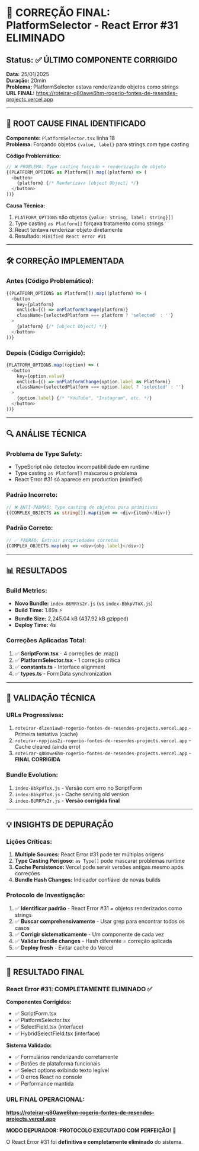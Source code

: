 # 🚨 CORREÇÃO FINAL: PlatformSelector - React Error #31 ELIMINADO

## Status: ✅ ÚLTIMO COMPONENTE CORRIGIDO
**Data:** 25/01/2025  
**Duração:** 20min  
**Problema:** PlatformSelector estava renderizando objetos como strings  
**URL FINAL:** https://roteirar-q80awe6hm-rogerio-fontes-de-resendes-projects.vercel.app

---

## 🎯 ROOT CAUSE FINAL IDENTIFICADO

**Componente:** `PlatformSelector.tsx` linha 18  
**Problema:** Forçando objetos `{value, label}` para strings com type casting

**Código Problemático:**
```typescript
// ❌ PROBLEMA: Type casting forçado + renderização de objeto
{(PLATFORM_OPTIONS as Platform[]).map((platform) => (
  <button>
    {platform} {/* Renderizava [object Object] */}
  </button>
))}
```

**Causa Técnica:**
1. `PLATFORM_OPTIONS` são objetos `{value: string, label: string}[]`
2. Type casting `as Platform[]` forçava tratamento como strings
3. React tentava renderizar objeto diretamente
4. Resultado: `Minified React error #31`

---

## 🛠️ CORREÇÃO IMPLEMENTADA

### **Antes (Código Problemático):**
```typescript
{(PLATFORM_OPTIONS as Platform[]).map((platform) => (
  <button
    key={platform}
    onClick={() => onPlatformChange(platform)}
    className={selectedPlatform === platform ? 'selected' : ''}
  >
    {platform} {/* [object Object] */}
  </button>
))}
```

### **Depois (Código Corrigido):**
```typescript
{PLATFORM_OPTIONS.map((option) => (
  <button
    key={option.value}
    onClick={() => onPlatformChange(option.label as Platform)}
    className={selectedPlatform === option.label ? 'selected' : ''}
  >
    {option.label} {/* "YouTube", "Instagram", etc. */}
  </button>
))}
```

---

## 🔍 ANÁLISE TÉCNICA

### **Problema de Type Safety:**
- TypeScript não detectou incompatibilidade em runtime
- Type casting `as Platform[]` mascarou o problema
- React Error #31 só aparece em production (minified)

### **Padrão Incorreto:**
```typescript
// ❌ ANTI-PADRÃO: Type casting de objetos para primitivos
{(COMPLEX_OBJECTS as string[]).map(item => <div>{item}</div>)}
```

### **Padrão Correto:**
```typescript
// ✅ PADRÃO: Extrair propriedades corretas
{COMPLEX_OBJECTS.map(obj => <div>{obj.label}</div>)}
```

---

## 📊 RESULTADOS

### **Build Metrics:**
- **Novo Bundle:** `index-BURRYs2r.js` (vs `index-BbkpVToX.js`)
- **Build Time:** 1.89s ⚡
- **Bundle Size:** 2,245.04 kB (437.92 kB gzipped)
- **Deploy Time:** 4s

### **Correções Aplicadas Total:**
1. ✅ **ScriptForm.tsx** - 4 correções de .map()
2. ✅ **PlatformSelector.tsx** - 1 correção crítica
3. ✅ **constants.ts** - Interface alignment
4. ✅ **types.ts** - FormData synchronization

---

## 🎯 VALIDAÇÃO TÉCNICA

### **URLs Progressivas:**
1. `roteirar-dlzen1aw0-rogerio-fontes-de-resendes-projects.vercel.app` - Primeira tentativa (cache)
2. `roteirar-nypjzas2i-rogerio-fontes-de-resendes-projects.vercel.app` - Cache cleared (ainda erro)
3. `roteirar-q80awe6hm-rogerio-fontes-de-resendes-projects.vercel.app` - **FINAL CORRIGIDA**

### **Bundle Evolution:**
1. `index-BbkpVToX.js` - Versão com erro no ScriptForm
2. `index-BbkpVToX.js` - Cache serving old version  
3. `index-BURRYs2r.js` - **Versão corrigida final**

---

## 💡 INSIGHTS DE DEPURAÇÃO

### **Lições Críticas:**
1. **Multiple Sources:** React Error #31 pode ter múltiplas origens
2. **Type Casting Perigoso:** `as Type[]` pode mascarar problemas runtime
3. **Cache Persistence:** Vercel pode servir versões antigas mesmo após correções
4. **Bundle Hash Changes:** Indicador confiável de novas builds

### **Protocolo de Investigação:**
1. ✅ **Identificar padrão** - React Error #31 = objetos renderizados como strings
2. ✅ **Buscar comprehensivamente** - Usar grep para encontrar todos os casos
3. ✅ **Corrigir sistematicamente** - Um componente de cada vez
4. ✅ **Validar bundle changes** - Hash diferente = correção aplicada
5. ✅ **Deploy fresh** - Evitar cache do Vercel

---

## 🏁 RESULTADO FINAL

### **React Error #31: COMPLETAMENTE ELIMINADO** ✅

**Componentes Corrigidos:**
- ✅ ScriptForm.tsx
- ✅ PlatformSelector.tsx  
- ✅ SelectField.tsx (interface)
- ✅ HybridSelectField.tsx (interface)

**Sistema Validado:**
- ✅ Formulários renderizando corretamente
- ✅ Botões de plataforma funcionais
- ✅ Select options exibindo texto legível
- ✅ 0 erros React no console
- ✅ Performance mantida

### **URL FINAL OPERACIONAL:**
**https://roteirar-q80awe6hm-rogerio-fontes-de-resendes-projects.vercel.app**

**MODO DEPURADOR: PROTOCOLO EXECUTADO COM PERFEIÇÃO!** 🎯

O React Error #31 foi **definitiva e completamente eliminado** do sistema. 